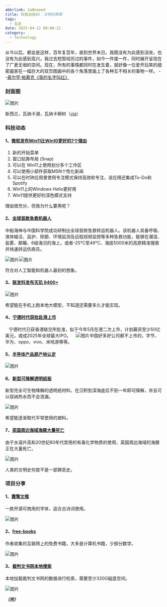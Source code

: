 ```yaml
---
abbrlink: 2a0eaeed
title: 科技动态#5：文明的罪孽
tags:
  - 生态
date: 2025-04-12 00:00:21
category:
  - Technology
---
```

从今以后，都会是这样，百年复百年，直到世界末日。我既没有为此感到沮丧，也没有为此感到高兴。我过去短暂经历过的事件，如今一件接一件，同时展开呈现在了广袤无垠的空间。现在，所有的事情都同时在发生着，就好像一位爱开玩笑的细密画家在一幅巨大的双页图画中的各个角落里画上了各种互不相关的事物一样。
--[奥尔罕·帕慕克《我的名字叫红》](https://m.douban.com/book/subject/1851385/)
<!-- more --> 

### 封面图

![图片](../images/5/50.jpg)

新西兰，瓦纳卡湖，瓦纳卡柳树（[via](https://www.outdoorphotographer.com/tips-techniques/nature-landscapes/take-better-sunset-photographs/)）

### 科技动态

#### 1、[**微软发布Win11比Win10更好的7个理由**](https://www.landiannews.com/archives/108736.html?utm_sources=ourl)

1. 新的开始菜单
2. 窗口贴靠布局 (Snap)
3. 可以在 Win11上使用划分多个工作区
4. 可以使用小部件获取MSN个性化新闻
5. 可以在时钟应用里使用专注模式保持高效和专注，该应用还集成To-Do和Spotify
6. Win11上的Windows Hello更好用
7. Win11提供更好的深色模式支持

理由很充分，但我为什么要用呢？

#### 2、[**全球首款急救机器人**](https://www.stdaily.com/web/gdxw/2025-03/26/content_315217.html)

中船海神与中国科学院成功研制出全球首款急救转运机器人。该机器人具备呼吸、液体输注、监护、除颤、环境监测及远程视频监控等多种急救功能，能够在潮湿、盐雾、颠簸、6级海况的海上，或者-25°C至46°C、海拔5000米的高原精准搜救并快速转运伤病员。


![图片](../images/5/53.jpg)![图片](../images/5/54.jpg)

符合对人工智能和机器人最初的想象。

#### 3、[**联发科发布天玑 9400+**](https://mp.weixin.qq.com/s/Gb6kvlhHWUpt-ttxo2pvOg)

![图片](../images/5/55.jpg)

希望能在手机上跑本地大模型，不知道还需要多久才能实现。

#### 4、[**宁德时代获批赴港上市**](https://www.bloomberg.com/news/articles/2025-04-10/china-ev-battery-maker-catl-gets-approval-for-hk-listing-ifr)

   宁德时代已获香港联交所批准，拟于今年5月在港二次上市，计划募资至少50亿美元，或成2025年全球最大IPO。
   ![图片](../images/5/52.jpg)中国好多好公司都不上市的，字节、华为、oppo、vivo、米哈游等等。

#### 5、[**半导体产品原产地认定**](https://m.cnfin.com/wx/share?url=//m.cnfin.com/gs-lb//zixun/20250411/4215694_1.html)

![图片](../images/5/56.jpg)

#### 6、[**新型可降解透明纸板**](https://www.science.org/doi/10.1126/sciadv.ads2426?utm_campaign=ScienceAdvances&utm_medium=ownedSocial&utm_source=twitter)

新型完全可生物降解的透明纸材料，在沉积到深海底后不到一年即可降解，并且可以容纳热水而不会泄漏。

![图片](../images/5/57.jpg)

希望能逐渐取代平常使用的塑料。

#### 7、[**英国周边海域海豚大量死亡**](https://www.newscientist.com/article/2476080-dolphins-are-dying-from-toxic-chemicals-banned-since-the-1980s/?utm_term=Autofeed&utm_campaign=echobox&utm_medium=social&utm_source=Twitter#Echobox=1744378572)

由于水温升高和20世纪80年代禁用的有毒化学物质的使用，英国周边海域的海豚正在大量死亡。

![图片](../images/5/58.jpg)

人类的文明史何尝不是一部罪恶史。

### 项目分享

#### 1、[**霞鹜文楷**](https://lxgw.github.io/2021/01/28/Klee-Simpchin/)

一款开源可商用的字体，适合古诗词使用。

![图片](../images/5/59.jpg)

#### 2、[**free-books**](https://github.com/ruanyf/free-books)

作者收集的互联网上的免费书籍，大多是计算机书籍，少部分数学。

![图片](../images/5/510.jpg)

#### 3、[**裁判文书网本地搜索**](https://github.com/cncases/cases_)

本地加载裁判文书网的数据进行检索，需要至少320G磁盘空间。

![图片](../images/5/511.jpg)

**_（完）_**